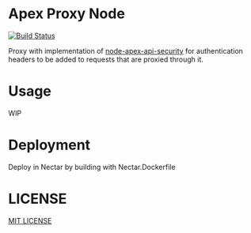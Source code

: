 # Apex Proxy Node

[![Build Status](https://travis-ci.org/GovTechSG/apex-proxy-node.svg?branch=master)](https://travis-ci.org/GovTechSG/apex-proxy-node)

Proxy with implementation of [node-apex-api-security](https://github.com/GovTechSG/node-apex-api-security) for authentication headers to be added to requests that are proxied through it.

# Usage

WIP

# Deployment

Deploy in Nectar by building with Nectar.Dockerfile

# LICENSE
[MIT LICENSE](https://github.com/GovTechSG/apex-proxy-node/blob/master/LICENSE)
